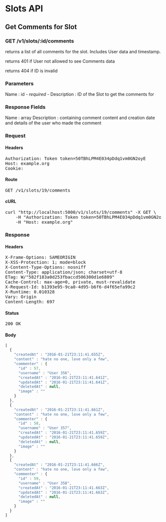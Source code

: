 # Slots API

## Get Comments for Slot

### GET /v1/slots/:id/comments

returns a list of all comments for the slot. Includes User data and timestamp.

returns 401 if User not allowed to see Comments data

returns 404 if ID is invalid

### Parameters

Name : id *- required -*
Description : ID of the Slot to get the comments for


### Response Fields

Name : array
Description : containing comment content and creation date and details of the user who made the comment

### Request

#### Headers

<pre>Authorization: Token token=50TBhLPM4E034pDdq1vm0GN2oyE
Host: example.org
Cookie: </pre>

#### Route

<pre>GET /v1/slots/19/comments</pre>

#### cURL

<pre class="request">curl &quot;http://localhost:5000/v1/slots/19/comments&quot; -X GET \
	-H &quot;Authorization: Token token=50TBhLPM4E034pDdq1vm0GN2oyE&quot; \
	-H &quot;Host: example.org&quot;</pre>

### Response

#### Headers

<pre>X-Frame-Options: SAMEORIGIN
X-XSS-Protection: 1; mode=block
X-Content-Type-Options: nosniff
Content-Type: application/json; charset=utf-8
ETag: W/&quot;582f183a0d253fbaccd506300d1e6809&quot;
Cache-Control: max-age=0, private, must-revalidate
X-Request-Id: b1393e95-9ca0-4d95-b6f6-d4f65efa99c2
X-Runtime: 0.010328
Vary: Origin
Content-Length: 697</pre>

#### Status

<pre>200 OK</pre>

#### Body

```javascript
[
  {
    "createdAt" : "2016-01-21T23:11:41.655Z",
    "content" : "hate no one, love only a few",
    "commenter" : {
      "id" : 57,
      "username" : "User 356",
      "createdAt" : "2016-01-21T23:11:41.641Z",
      "updatedAt" : "2016-01-21T23:11:41.641Z",
      "deletedAt" : null,
      "image" : ""
    }
  },
  {
    "createdAt" : "2016-01-21T23:11:41.661Z",
    "content" : "hate no one, love only a few",
    "commenter" : {
      "id" : 58,
      "username" : "User 357",
      "createdAt" : "2016-01-21T23:11:41.659Z",
      "updatedAt" : "2016-01-21T23:11:41.659Z",
      "deletedAt" : null,
      "image" : ""
    }
  },
  {
    "createdAt" : "2016-01-21T23:11:41.666Z",
    "content" : "hate no one, love only a few",
    "commenter" : {
      "id" : 59,
      "username" : "User 358",
      "createdAt" : "2016-01-21T23:11:41.663Z",
      "updatedAt" : "2016-01-21T23:11:41.663Z",
      "deletedAt" : null,
      "image" : ""
    }
  }
]
```
